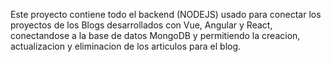 Este proyecto contiene todo el backend (NODEJS) usado para conectar los proyectos de los Blogs desarrollados con Vue, Angular y React,
conectandose a la base de datos MongoDB y permitiendo la creacion, actualizacion y eliminacion de los articulos para el blog. 
